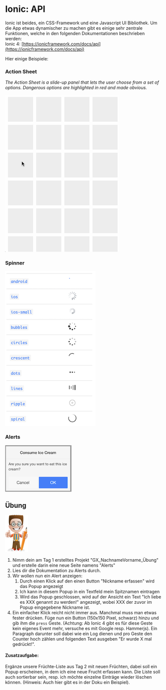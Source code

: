# Ionic: API

Ionic ist beides, ein CSS-Framework und eine Javascript UI Bibliothek. Um die App etwas dynamischer zu machen gibt es einige sehr zentrale Funktionen, welche in den folgenden Dokumentationen beschrieben werden:  
Ionic 4: [https://ionicframework.com/docs/api](https://ionicframework.com/docs/api)

Hier einige Beispiele:

### Action Sheet

_The Action Sheet is a slide-up panel that lets the user choose from a set of options. Dangerous options are highlighted in red and made obvious._

![](../.gitbook/assets/actionSheet.gif)

### Spinner

![](../.gitbook/assets/ion-spinner.png)

### Alerts

![](../.gitbook/assets/ion-popup.png)

## Übung

![](../.gitbook/assets/ralph_uebung.png)

1. Nimm dein am Tag 1 erstelltes  Projekt "GX\_NachnameVorname\_Übung" und erstelle darin eine neue Seite namens "Alerts"
2. Lies dir die Dokumentation zu Alerts durch.
3. Wir wollen nun ein Alert anzeigen:
   1. Durch einen Klick auf den einen Button "Nickname erfassen" wird das Popup angezeigt
   2. Ich kann in diesem Popup in ein Textfeld mein Spitznamen eintragen
   3. Wird das Popup geschlossen, wird auf der Ansicht ein Text "Ich liebe es XXX genannt zu werden!" angezeigt, wobei XXX der zuvor im Popup eingegebene Nickname ist. 
4. Ein einfacher Klick reicht nicht immer aus. Manchmal muss man etwas fester drücken. Füge nun ein Button \(150x150 Pixel, schwarz\) hinzu und gib ihm die `press` Geste. \(Achtung: Ab Ionic 4 gibt es für diese Geste kein eigenes Event mehr, versuche es mit Google resp. Hammerjs\). Ein Paragraph darunter soll dabei wie ein Log dienen und pro Geste den Counter hoch zählen und folgenden Text ausgeben "Er wurde X mal gedrückt!".

#### Zusatzaufgabe:

Ergänze unsere Früchte-Liste aus Tag 2 mit neuen Früchten, dabei soll ein Popup erscheinen, in dem ich eine neue Frucht erfassen kann. Die Liste soll auch sortierbar sein, resp. ich möchte einzelne Einträge wieder löschen können. \(Hinweis: Auch hier gibt es in der Doku ein Beispiel\).

